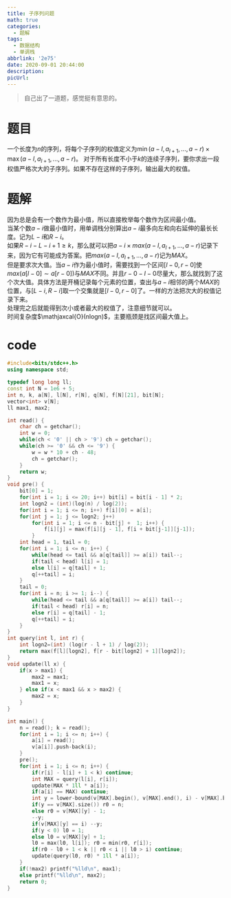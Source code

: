 ```yaml
---
title: 子序列问题
math: true
categories:
  - 题解
tags:
  - 数据结构
  - 单调栈
abbrlink: '2e75'
date: 2020-09-01 20:44:00
description:
picUrl:
---
```



>自己出了一道题，感觉挺有意思的。 

# 题目
一个长度为$n$的序列，将每个子序列的权值定义为$\min(a-l,a_{l+1},...,a-r)\times \max(a-l,a_{l+1},...,a-r)$。
对于所有长度不小于$k$的连续子序列，要你求出一段权值严格次大的子序列。如果不存在这样的子序列，输出最大的权值。

# 题解  
因为总是会有一个数作为最小值，所以直接枚举每个数作为区间最小值。  
当某个数$a-i$做最小值时，用单调栈分别算出$a-i$最多向左和向右延伸的最长长度。记为$L-i$和$R-i$。  
如果$R-i-L-i+1\geq k$，那么就可以把$a-i\times max(a-l,a_{l+1},...,a-r)$记录下来，因为它有可能成为答案。把$max(a-l,a_{l+1},...,a-r)$记为$MAX$。  
但是要求次大值。当$a-i$作为最小值时，需要找到一个区间$[l-0,r-0]$使$max(a[l-0] \sim a[r-0])$与$MAX$不同。并且$r-0-l-0$尽量大，那么就找到了这个次大值。具体方法是开桶记录每个元素的位置，查出与$a-i$相邻的两个$MAX$的位置，与$[L-i,R-i]$取一个交集就是$[l-0,r-0]$了。一样的方法把次大的权值记录下来。  
处理完之后就能得到次小或者最大的权值了，注意细节就可以。  
时间复杂度$\mathjaxcal{O}(nlogn)$，主要瓶颈是找区间最大值上。

# code
```cpp
#include<bits/stdc++.h>
using namespace std;

typedef long long ll;
const int N = 1e6 + 5;
int n, k, a[N], l[N], r[N], q[N], f[N][21], bit[N];
vector<int> v[N];
ll max1, max2;

int read() {
    char ch = getchar();
    int w = 0;
    while(ch < '0' || ch > '9') ch = getchar();
    while(ch >= '0' && ch <= '9') {
        w = w * 10 + ch - 48;
        ch = getchar();
    }
    return w;
}
void pre() {
    bit[0] = 1;
    for(int i = 1; i <= 20; i++) bit[i] = bit[i - 1] * 2;
    int logn2 = (int)(log(n) / log(2));
    for(int i = 1; i <= n; i++) f[i][0] = a[i];
    for(int j = 1; j <= logn2; j++) 
        for(int i = 1; i <= n - bit[j] +  1; i++) {
            f[i][j] = max(f[i][j - 1], f[i + bit[j-1]][j-1]);
        }
    int head = 1, tail = 0;
    for(int i = 1; i <= n; i++) {
        while(head <= tail && a[q[tail]] >= a[i]) tail--;
        if(tail < head) l[i] = 1;
        else l[i] = q[tail] + 1;
        q[++tail] = i;
    }
    tail = 0;
    for(int i = n; i >= 1; i--) {
        while(head <= tail && a[q[tail]] >= a[i]) tail--;
        if(tail < head) r[i] = n;
        else r[i] = q[tail] - 1;
        q[++tail] = i;
    }
}
int query(int l, int r) {
    int logn2=(int) (log(r - l + 1) / log(2));
    return max(f[l][logn2], f[r - bit[logn2] + 1][logn2]);
}
void update(ll x) {
    if(x > max1) {
        max2 = max1;
        max1 = x;
    } else if(x < max1 && x > max2) {
        max2 = x;
    }
}

int main() {
    n = read(); k = read();
    for(int i = 1; i <= n; i++) {
        a[i] = read();
        v[a[i]].push-back(i);
    }
    pre();
    for(int i = 1; i <= n; i++) {
        if(r[i] - l[i] + 1 < k) continue;
        int MAX = query(l[i], r[i]);
        update(MAX * 1ll * a[i]);
        if(a[i] == MAX) continue;
        int y = lower-bound(v[MAX].begin(), v[MAX].end(), i) - v[MAX].begin(), l0, r0;
        if(y == v[MAX].size()) r0 = n;
        else r0 = v[MAX][y] - 1;
        --y;
        if(v[MAX][y] == i) --y;
        if(y < 0) l0 = 1;
        else l0 = v[MAX][y] + 1;
        l0 = max(l0, l[i]); r0 = min(r0, r[i]);
        if(r0 - l0 + 1 < k || r0 < i || l0 > i) continue;
        update(query(l0, r0) * 1ll * a[i]);
    }
    if(!max2) printf("%lld\n", max1);
    else printf("%lld\n", max2);
    return 0;
}
```